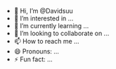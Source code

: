 - 👋 Hi, I’m @Davidsuu
- 👀 I’m interested in ...
- 🌱 I’m currently learning ...
- 💞️ I’m looking to collaborate on ...
- 📫 How to reach me ...
- 😄 Pronouns: ...
- ⚡ Fun fact: ...

<!---
Davidsuu/Davidsuu is a ✨ special ✨ repository because its `README.md` (this file) appears on your GitHub profile.
You can click the Preview link to take a look at your changes.
--->
